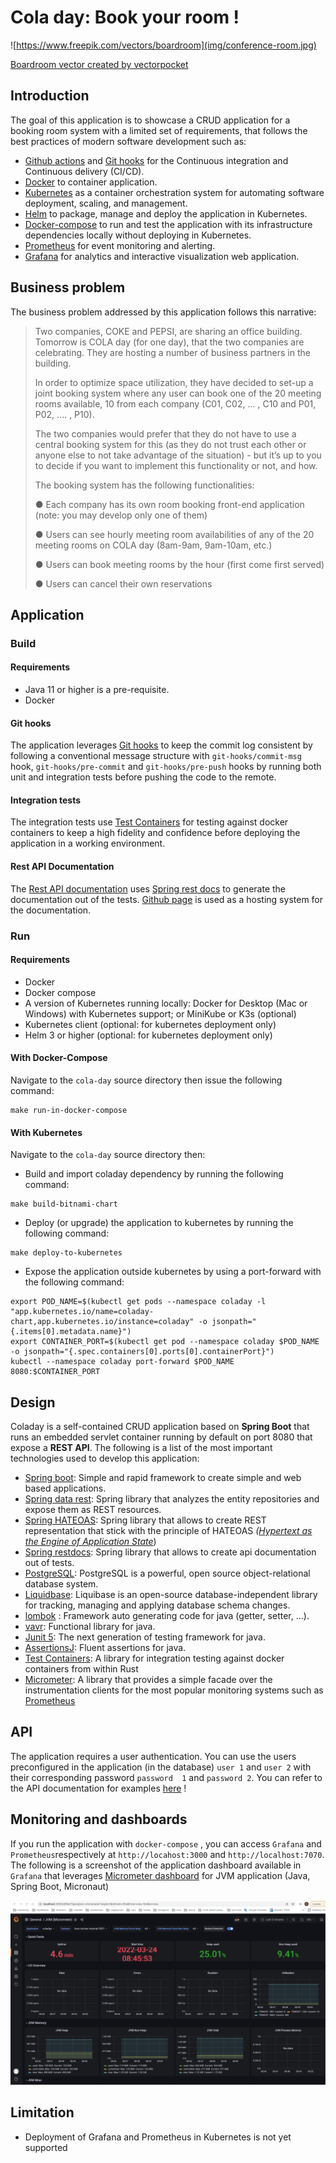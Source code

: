 # Cola day: Book your room !

![https://www.freepik.com/vectors/boardroom](img/conference-room.jpg)

[Boardroom vector created by vectorpocket](https://www.freepik.com/vectors/boardroom)

## Introduction

The goal of this application is to showcase a CRUD application for a booking room system with a 
limited set of requirements, that follows the best practices of modern software development such as:

- [Github actions](https://github.com/features/actions) and [Git hooks](https://git-scm.com/book/en/v2/Customizing-Git-Git-Hooks) for the Continuous integration and Continuous delivery (CI/CD).
- [Docker](https://www.docker.com/) to container application.
- [Kubernetes](https://kubernetes.io/) as a container orchestration system for automating software deployment, scaling, and management.
- [Helm](https://helm.sh/) to package, manage and deploy the application in Kubernetes.
- [Docker-compose](https://docs.docker.com/compose/) to run and test the application with its infrastructure dependencies locally without deploying in Kubernetes.
- [Prometheus](https://prometheus.io/) for event monitoring and alerting.
- [Grafana](https://grafana.com/) for analytics and interactive visualization web application.

## Business problem

The business problem addressed by this application follows this narrative: 

> Two companies, COKE and PEPSI, are sharing an office building. Tomorrow is COLA day (for one day), that the two companies are celebrating.  They are hosting a number of business partners in the building.
> 
>  In order to optimize space utilization, they have decided to set-up a joint booking system where any user can book one of the 20 meeting rooms available, 10 from each company (C01, C02, ... , C10 and P01, P02, .... , P10).
>   
>  The two companies would prefer that they do not  have to use a central booking system for this (as they do not trust each other or anyone else to not take advantage of the situation) - but it’s up to you to decide if you want to implement this functionality or not, and how. 
>  
>  The booking system has the following functionalities: 
>  
> ● Each company has its own room booking front-end  application (note: you may develop only one of them)
>  
>  ● Users can see hourly meeting room availabilities of any of the 20 meeting rooms on COLA day (8am-9am, 9am-10am, etc.)
>  
> ● Users can book meeting rooms by  the hour (first come first served)
> 
> ● Users can cancel their own reservations

## Application

### Build

#### Requirements

- Java 11 or higher is a pre-requisite.
- Docker


#### Git hooks
The application leverages [Git hooks](https://git-scm.com/book/en/v2/Customizing-Git-Git-Hooks)
to keep the commit log consistent by following a conventional message structure with `git-hooks/commit-msg` hook, `git-hooks/pre-commit` and 
`git-hooks/pre-push` hooks by running both unit and integration tests before pushing the code to the remote.

#### Integration tests
The integration tests use [Test Containers](https://www.testcontainers.org/) for testing 
against docker containers to keep a high fidelity and confidence before deploying the 
application in a working environment.

#### Rest API Documentation
The [Rest API documentation](https://selimyanat.github.io/cola-day/) uses [Spring rest docs](https://docs.spring.io/spring-restdocs/docs/2.0.0.RELEASE/reference/html5/#introduction)
to generate the documentation out of the tests. [Github page](https://pages.github.com/) is used as a hosting system for the documentation.  


### Run

#### Requirements

- Docker
- Docker compose
- A version of Kubernetes running locally: Docker for Desktop (Mac or Windows) with Kubernetes support; or MiniKube or K3s (optional)
- Kubernetes client (optional: for kubernetes deployment only)
- Helm 3 or higher (optional: for kubernetes deployment only)

#### With Docker-Compose

Navigate to the `cola-day` source directory then issue the following command:

```
make run-in-docker-compose
```

#### With Kubernetes

Navigate to the `cola-day` source directory then:

- Build and import coladay dependency by running the following command:
```
make build-bitnami-chart
```

- Deploy (or upgrade) the application to kubernetes by running the following command:
```
make deploy-to-kubernetes
```

- Expose the application outside kubernetes by using a port-forward with the following command:
```
export POD_NAME=$(kubectl get pods --namespace coladay -l "app.kubernetes.io/name=coladay-chart,app.kubernetes.io/instance=coladay" -o jsonpath="{.items[0].metadata.name}")
export CONTAINER_PORT=$(kubectl get pod --namespace coladay $POD_NAME -o jsonpath="{.spec.containers[0].ports[0].containerPort}")
kubectl --namespace coladay port-forward $POD_NAME 8080:$CONTAINER_PORT 
```

## Design

Coladay is a self-contained CRUD application based on **Spring Boot** that runs an embedded servlet 
container running by default on port 8080 that expose a **REST API**. The following is a list of the
most important technologies used to develop this application:

 - [Spring boot](https://spring.io/projects/spring-boot): Simple and rapid framework to create simple and web based applications.
 - [Spring data rest](https://projects.spring.io/spring-data-rest/): Spring library that analyzes the entity repositories and expose them as REST resources.
 - [Spring HATEOAS](https://spring.io/projects/spring-hateoas):  Spring library that allows to create REST representation that stick with the principle of HATEOAS *([Hypertext as the Engine of Application State](https://www.wikiwand.com/en/HATEOAS)*)
 - [Spring restdocs](https://docs.spring.io/spring-restdocs/docs/2.0.0.RELEASE/reference/html5/#introduction): Spring library that allows to create api documentation out of tests.
 - [PostgreSQL](https://www.postgresql.org/): PostgreSQL is a powerful, open source object-relational database system.
 - [Liquidbase](https://liquibase.org/): Liquibase is an open-source database-independent library for tracking, managing and applying database schema changes. 
 - [lombok](https://projectlombok.org/) : Framework auto generating code for java (getter, setter, ...).
 - [vavr](http://www.vavr.io): Functional library for java.
 - [Junit 5](https://junit.org/junit5/): The next generation of testing framework for java.
 - [AssertionsJ](http://joel-costigliola.github.io/assertj/): Fluent assertions for java.
 - [Test Containers](https://www.testcontainers.org/): A library for integration testing against docker containers from within Rust
 - [Micrometer](https://micrometer.io/): A library that provides a simple facade over the instrumentation clients for the most popular monitoring systems such as [Prometheus](https://prometheus.io/)

## API

The application requires a user authentication. You can use the users preconfigured in the 
application  (in the database) `user 1` and `user 2` with their corresponding password `password 
1` and `password 2`. You can refer to the API documentation for examples [here](https://selimyanat.github.io/cola-day/) !

## Monitoring and dashboards

If you run the application with `docker-compose` , you can access `Grafana` and `Prometheus`respectively at `http://locahost:3000` and `http://localhost:7070`. The following is a 
screenshot of the application dashboard available in `Grafana` that leverages [Micrometer dashboard](https://grafana.com/grafana/dashboards/4701) for JVM application 
(Java, Spring Boot, Micronaut)

![Application dashboard](img/grafana-micrometer-dashboard.jpg)

## Limitation

- Deployment of Grafana and Prometheus in Kubernetes is not yet supported